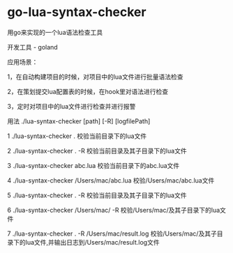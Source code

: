 # go-lua-syntax-checker
用go来实现的一个lua语法检查工具

开发工具 - goland

应用场景：

1，在自动构建项目的时候，对项目中的lua文件进行批量语法检查

2，在策划提交lua配置表的时候，在hook里对语法进行检查

3，定时对项目中的lua文件进行检查并进行报警

用法 ./lua-syntax-checker [path] [-R] [logfilePath]

1  ./lua-syntax-checker .  校验当前目录下的lua文件

2  ./lua-syntax-checker . -R 校验当前目录及其子目录下的lua文件

3  ./lua-syntax-checker abc.lua  校验当前目录下的abc.lua文件

4  ./lua-syntax-checker /Users/mac/abc.lua  校验/Users/mac/abc.lua文件

5  ./lua-syntax-checker . -R 校验当前目录及其子目录下的lua文件

6  ./lua-syntax-checker /Users/mac/ -R 校验/Users/mac/及其子目录下的lua文件

7  ./lua-syntax-checker . -R  /Users/mac/result.log 校验/Users/mac/及其子目录下的lua文件,并输出日志到/Users/mac/result.log文件
